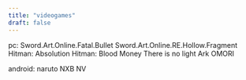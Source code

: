 ```yaml
---
title: "videogames"
draft: false
---
```

pc:
Sword.Art.Online.Fatal.Bullet
Sword.Art.Online.RE.Hollow.Fragment
Hitman: Absolution
Hitman: Blood Money 
There is no light
Ark
OMORI

android:
naruto NXB NV
